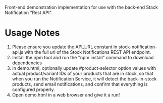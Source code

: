 Front-end demonstration implementation for use with the back-end Stack Notification "Rest API".

# Usage Notes

1. Please ensure you update the API_URL constant in stock-notification-api.js with the full url of the Stock Notifications REST API endpoint.
2. Install the npm tool and run the "npm install" command to download dependencies
3. In demo.html, optionally update #product-selector option values with actual product/variant IDs of your products that are in stock, so that when you run the Notification Service, it will detect the back-in-stock products, send email notifications, and confirm that everything is configured properly.
4. Open demo.html in a web browser and give it a run!
